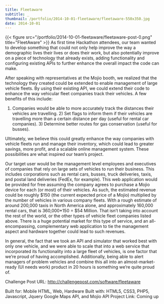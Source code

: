 ```yaml
---
title: Fleetaware
subtitle: _
thumbnail: /portfolio/2014-10-01-fleetaware/fleetaware-550x350.jpg
date: 2014-10-01
---
```

{{< figure src="/portfolio/2014-10-01-fleetaware/fleetaware-post-0.png" title="FleetAware" >}}
As first time Hackathon attendees, our team wanted to develop something that could not only help improve the way a demographic lives their lives or does their work, but also potentially improve on a piece of technology that already exists, adding functionality and configuring existing APIs to further enhance the overall impact the code can make.

After speaking with representatives at the Mojio booth, we realized that the technology they created could be extended to enable management of large vehicle fleets. By using their existing API, we could extend their code to enhance the way vehicular fleet companies track their vehicles. A few benefits of this include:

1) Companies would be able to more accurately track the distances their vehicles are travelling. 2) Set flags to inform them if their vehicles are travelling more than a certain distance per day (useful for rental car companies). 3) Determine better routes for gas conservation (useful for busses).

Ultimately, we believe this could greatly enhance the way companies with vehicle fleets run and manage their inventory, which could lead to greater savings, more profit, and a scalable online management system. These possibilities are what inspired our team’s project.

Our target user would be the management level employees and executives of companies that rely on large sets of vehicles to run their business. This includes corporations such as rental cars, busses, truck deliveries, taxis, and postal land deliveries (FedEx, for example). This web application would be provided for free assuming the company agrees to purchase a Mojio device for each (or most) of their vehicles. As such, the estimated revenue could be roughly $150 (the current expected price of a Mojio) multiplied by the number of vehicles in various company fleets. With a rough estimate of around 200,000 taxis in North America alone, and approximately 160,000 rental cars, that is 360,000*150 = $54 Million. That isn’t taking into account the rest of the world, or the other types of vehicle fleet companies listed above. There is a huge potential market for this type of service, and an all-encompassing, complementary web application to tie the management aspect and hardware together could lead to such revenues.

In general, the fact that we took an API and simulator that worked best with only one vehicle, and we were able to scale that into a web service that incorporated its functionality into a large fleet of vehicles, is one factor that we’re proud of having accomplished. Additionally, being able to alert managers of problem vehicles and combine this all into an almost-market-ready (UI needs work) product in 20 hours is something we’re quite proud of.

Challenge Post URL: <a href="http://challengepost.com/software/fleetaware">http://challengepost.com/software/fleetaware</a>

Built for: Mobile HTML, Web, Hardware
Built with: HTML5, CSS3, PHP5, Javascript, Jquery Google Maps API, and Mojio API
Project Link: Coming up
